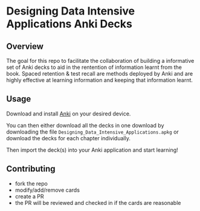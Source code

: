 # Designing Data Intensive Applications Anki Decks

## Overview

The goal for this repo to facilitate the collaboration of building a informative set of Anki decks to aid in the rentention of information learnt from the book. Spaced retention & test recall are methods deployed by Anki and are highly effective at learning information and keeping that information learnt.

## Usage

Download and install [Anki](https://apps.ankiweb.net/) on your desired device.

You can then either download all the decks in one download by downloading the file `Designing_Data_Intensive_Applications.apkg` or download the decks for each chapter individually.

Then import the deck(s) into your Anki application and start learning!

## Contributing

- fork the repo
- modify/add/remove cards
- create a PR
- the PR will be reviewed and checked in if the cards are reasonable
